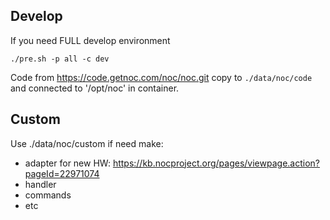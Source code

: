 Develop
----
If you need FULL develop environment    

```shell script
./pre.sh -p all -c dev
```
Code from https://code.getnoc.com/noc/noc.git copy to
`./data/noc/code` and connected to '/opt/noc' in container.

Custom
----
Use ./data/noc/custom if need make:
* adapter for new HW: https://kb.nocproject.org/pages/viewpage.action?pageId=22971074
* handler
* commands
* etc
